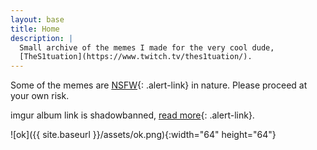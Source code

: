 ```yaml
---
layout: base
title: Home
description: |
  Small archive of the memes I made for the very cool dude,
  [TheS1tuation](https://www.twitch.tv/thes1tuation/).
---
```


<style>
  .alert:after {
    position: absolute;
    content: " ";
    bottom: -1rem;
    left: calc(64px / 2 - 0.6rem);
    border-width: 1rem 0.6rem 0;
    border-style: solid;
    border-color: var(--bs-cyan) transparent transparent;
  }
</style>

<div class="alert alert-info position-relative">

Some of the memes are [NSFW](https://www.merriam-webster.com/dictionary/NSFW){: .alert-link} in nature. Please proceed at your own risk.

imgur album link is shadowbanned, [read more](./imgur-shadowban/){: .alert-link}.

</div>

![ok]({{ site.baseurl }}/assets/ok.png){:width="64" height="64"}
